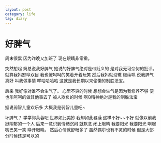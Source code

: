 ```yaml
---
layout: post
category: life
tag: diary
---
```


好脾气
===

周末很累 因为昨晚又加班了 现在眼睛非常重。

突然想起 妈总说我好脾气 她说的好脾气绝对是带贬义的 是对我无可奈何的批评。
就算我妈怒睁双目 我也傻呵呵的笑着开着玩笑 然后我妈就没辙 继续哄 说我脾气真好 叫我做事情 
咩哈哈哈哈 这就是我长期以来偷懒的制胜法宝。

后来 我好像对谁不会生气了。
心里不爽的时候 想想会生气是因为我修养不够 便也乐呵呵的做其他事去了
被人欺负的时候 啊Q精神绝对是我的制胜法宝

据说弱智儿童欢乐多
大概我是弱智儿童吧~

坏脾气？
学学郭芙蓉吧 世界如此美妙 我却如此暴躁 这样不好~~不好
就像以前我挺阴郁的一个人
后来一意识到情绪沉闷 就默念 闭上眼睛 我要阳光 我要阳光 咧起嘴巴笑一笑 睁开眼睛。
然后心情就舒畅多了
虽然偶尔也有不灵的时候 但是大部分时候还是可以的
